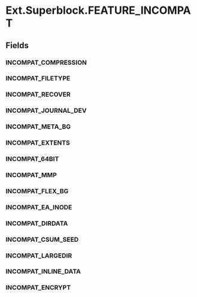 ﻿


# Ext.Superblock.FEATURE_INCOMPAT

## Fields

### INCOMPAT_COMPRESSION

### INCOMPAT_FILETYPE

### INCOMPAT_RECOVER

### INCOMPAT_JOURNAL_DEV

### INCOMPAT_META_BG

### INCOMPAT_EXTENTS

### INCOMPAT_64BIT

### INCOMPAT_MMP

### INCOMPAT_FLEX_BG

### INCOMPAT_EA_INODE

### INCOMPAT_DIRDATA

### INCOMPAT_CSUM_SEED

### INCOMPAT_LARGEDIR

### INCOMPAT_INLINE_DATA

### INCOMPAT_ENCRYPT
